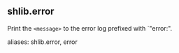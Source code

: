 ## shlib.error <message>

Print the `<message>` to the error log prefixed with `"error:".

aliases: shlib.error, error
